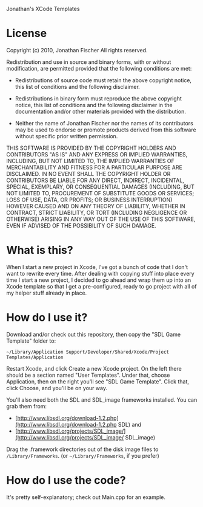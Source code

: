 Jonathan's XCode Templates

License
============

Copyright (c) 2010, Jonathan Fischer
All rights reserved.

Redistribution and use in source and binary forms, with or without
modification, are permitted provided that the following conditions are
met:

 - Redistributions of source code must retain the above copyright
   notice, this list of conditions and the following disclaimer.

 - Redistributions in binary form must reproduce the above copyright
   notice, this list of conditions and the following disclaimer in the
   documentation and/or other materials provided with the
   distribution.


 - Neither the name of Jonathan Fischer nor the names of its
contributors may be used to endorse or promote products derived from
this software without specific prior written permission.

THIS SOFTWARE IS PROVIDED BY THE COPYRIGHT HOLDERS AND CONTRIBUTORS
"AS IS" AND ANY EXPRESS OR IMPLIED WARRANTIES, INCLUDING, BUT NOT
LIMITED TO, THE IMPLIED WARRANTIES OF MERCHANTABILITY AND FITNESS FOR
A PARTICULAR PURPOSE ARE DISCLAIMED. IN NO EVENT SHALL THE COPYRIGHT
HOLDER OR CONTRIBUTORS BE LIABLE FOR ANY DIRECT, INDIRECT, INCIDENTAL,
SPECIAL, EXEMPLARY, OR CONSEQUENTIAL DAMAGES (INCLUDING, BUT NOT
LIMITED TO, PROCUREMENT OF SUBSTITUTE GOODS OR SERVICES; LOSS OF USE,
DATA, OR PROFITS; OR BUSINESS INTERRUPTION) HOWEVER CAUSED AND ON ANY
THEORY OF LIABILITY, WHETHER IN CONTRACT, STRICT LIABILITY, OR TORT
(INCLUDING NEGLIGENCE OR OTHERWISE) ARISING IN ANY WAY OUT OF THE USE
OF THIS SOFTWARE, EVEN IF ADVISED OF THE POSSIBILITY OF SUCH DAMAGE.

What is this?
=============

When I start a new project in Xcode, I've got a bunch of code that I
don't want to rewrite every time.  After dealing with copying stuff
into place every time I start a new project, I decided to go ahead and
wrap them up into an Xcode template so that I get a pre-configured,
ready to go project with all of my helper stuff already in place.

How do I use it?
================

Download and/or check out this repository, then copy the "SDL Game
Template" folder to:

    ~/Library/Application Support/Developer/Shared/Xcode/Project Templates/Application

Restart Xcode, and click Create a new Xcode project.  On the left
there should be a section named "User Templates".  Under that, choose
Application, then on the right you'll see "SDL Game Template".  Click
that, click Choose, and you'll be on your way.

You'll also need both the SDL and SDL_image frameworks installed.  You
can grab them from:

 * [http://www.libsdl.org/download-1.2.php](http://www.libsdl.org/download-1.2.php SDL) and
 * [http://www.libsdl.org/projects/SDL_image/](http://www.libsdl.org/projects/SDL_image/ SDL_image)

Drag the .framework directories out of the disk image files to
`/Library/Frameworks`.  (or `~/Library/Frameworks`, if you prefer)

How do I use the code?
======================

It's pretty self-explanatory; check out Main.cpp for an example.